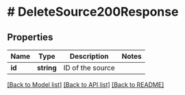 # # DeleteSource200Response

## Properties

Name | Type | Description | Notes
------------ | ------------- | ------------- | -------------
**id** | **string** | ID of the source |

[[Back to Model list]](../../README.md#models) [[Back to API list]](../../README.md#endpoints) [[Back to README]](../../README.md)
